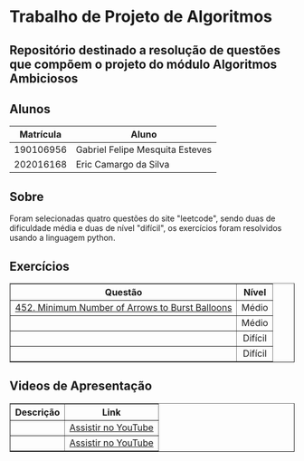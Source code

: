 
# Trabalho de Projeto de Algoritmos

## Repositório destinado a resolução de questões que compõem o projeto do módulo Algoritmos Ambiciosos

## Alunos
|Matrícula | Aluno |
| -- | -- |
| 190106956  |  Gabriel Felipe Mesquita Esteves |
| 202016168  |  Eric Camargo da Silva |

## Sobre 
Foram selecionadas quatro questões do site "leetcode", sendo duas de dificuldade média
e duas de nível "difícil", os exercícios foram resolvidos usando a linguagem python.

## Exercícios

<table border="1" style="width: 100%; text-align: center;">
    <thead>
        <tr>
            <th>Questão</th>
            <th>Nível</th>
        </tr>
    </thead>
    <tbody>
        <tr>
            <td><a href=https://leetcode.com/problems/minimum-number-of-arrows-to-burst-balloons/?envType=problem-list-v2&envId=greedy" target="_blank">452. Minimum Number of Arrows to Burst Balloons</a></td>
            <td>Médio</td>
        </tr>
        <tr>
            <td><a href= target="_blank"></a></td>
            <td>Médio</td>
        </tr>
        <tr>
            <td><a href= target="_blank"></a></td>
            <td>Difícil</td>
        </tr>
        <tr>
            <td><a href= target="_blank"></a></td>
            <td>Difícil</td>
        </tr>
    </tbody>
</table>


## Videos de Apresentação

<table border="1" style="width: 100%; text-align: center;">
    <thead>
        <tr>
            <th>Descrição</th>
            <th>Link</th>
        </tr>
    </thead>
    <tbody>
        <tr>
            <td></td>
            <td><a href=>Assistir no YouTube</a></td>
        </tr>
        <tr>
            <td> </td>
            <td><a href= target="_blank">Assistir no YouTube</a></td>
        </tr>
    </tbody>
</table>

